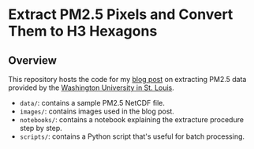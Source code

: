 # Extract PM2.5 Pixels and Convert Them to H3 Hexagons

## Overview

This repository hosts the code for my [blog post](https://jeronimoluza.github.io/posts/extract-pm25-pixels-and-convert-them-to-h3-hexagons/) on extracting PM2.5 data provided by the [Washington University in St. Louis](https://sites.wustl.edu/acag/datasets/surface-pm2-5/).

- `data/`: contains a sample PM2.5 NetCDF file.
- `images/`: contains images used in the blog post.
- `notebooks/`: contains a notebook explaining the extracture procedure step by step.
- `scripts/`: contains a Python script that's useful for batch processing.
